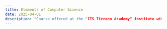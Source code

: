 ```yaml
---
title: Elements of Computer Science
date: 2025-04-01
description: "Course offered at the "ITS Tirreno Academy" institute within the 18 BIENNIO framework — specialization "Higher Technician for digitalization and the application of enabling technologies in biotechnology and biomedical fields — Technicians for medical devices and medical diagnostics" — First Semester"
---
```

